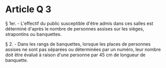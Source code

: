 # Article Q 3

§ 1er. - L'effectif du public susceptible d'être admis dans ces salles est déterminé d'après le nombre de personnes assises sur les sièges, strapontins ou banquettes.

§ 2. - Dans les rangs de banquettes, lorsque les places de personnes assises ne sont pas séparées ou déterminées par un numéro, leur nombre doit être évalué à raison d'une personne par 45 cm de longueur de banquette.
